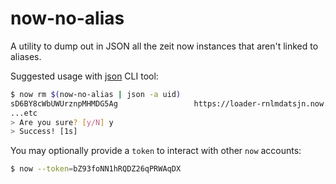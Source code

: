 # now-no-alias

A utility to dump out in JSON all the zeit now instances that aren't linked to aliases.

Suggested usage with [json](https://www.npmjs.com/package/json) CLI tool:

```bash
$ now rm $(now-no-alias | json -a uid)
sD6BY8cWbUWUrznpMHMDG5Ag                 https://loader-rnlmdatsjn.now.sh      5m ago
...etc
> Are you sure? [y/N] y
> Success! [1s]
```


You may optionally provide a `token` to interact with other `now` accounts:

```bash
$ now --token=bZ93foNN1hRQDZ26qPRWAqDX
```
